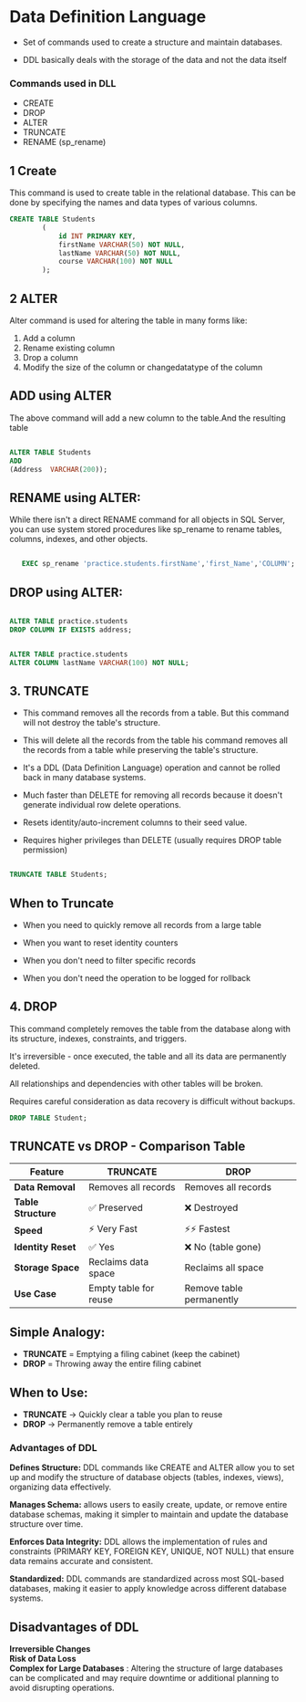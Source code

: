 # Data Definition Language
- Set of commands used to create a structure and maintain databases.

- DDL basically deals with the storage of the data and not the data itself
### Commands used in DLL
- CREATE
- DROP  
- ALTER  
- TRUNCATE
- RENAME (sp_rename)


## 1 Create

This command is used to create table in the relational database.
This can be done by specifying the names and data types of various columns.  

```sql 
CREATE TABLE Students
        (
            id INT PRIMARY KEY,
            firstName VARCHAR(50) NOT NULL,
            lastName VARCHAR(50) NOT NULL,
            course VARCHAR(100) NOT NULL
        );


````

## 2 ALTER

Alter command is used for altering the table in many forms like: 

1.   Add a column
2. Rename existing column
3. Drop a column
4. Modify the size of the column or changedatatype of the column

## ADD using ALTER

The above command will add a new column to the table.And the resulting table   

```sql

ALTER TABLE Students 
ADD
(Address  VARCHAR(200)); 


```
## RENAME using ALTER:
While there isn't a direct RENAME command for all objects in SQL Server, you can use system stored procedures like sp_rename to rename tables, columns, indexes, and other objects.

```sql 

   EXEC sp_rename 'practice.students.firstName','first_Name','COLUMN';

```
## DROP using ALTER:

```sql

ALTER TABLE practice.students
DROP COLUMN IF EXISTS address;
```


```sql

ALTER TABLE practice.students
ALTER COLUMN lastName VARCHAR(100) NOT NULL;

```

## 3. TRUNCATE

- This command removes all the records from a table. But this command will not destroy the table's structure.
  
- This will delete all the records from the table
his command removes all the records from a table while preserving the table's structure.

- It's a DDL (Data Definition Language) operation and cannot be rolled back in many database systems.

- Much faster than DELETE for removing all records because it doesn't generate individual row delete operations.

- Resets identity/auto-increment columns to their seed value.

- Requires higher privileges than DELETE (usually requires DROP table permission)

```sql

TRUNCATE TABLE Students; 

```

## When to Truncate

- When you need to quickly remove all records from a large table

- When you want to reset identity counters

- When you don't need to filter specific records

- When you don't need the operation to be logged for rollback


## 4. DROP

This command completely removes the table from the database along with its structure, indexes, constraints, and triggers.

It's irreversible - once executed, the table and all its data are permanently deleted.

All relationships and dependencies with other tables will be broken.

Requires careful consideration as data recovery is difficult without backups.

```sql
DROP TABLE Student; 

```


## TRUNCATE vs DROP - Comparison Table

| Feature | TRUNCATE | DROP |
|---------|----------|------|
| **Data Removal** | Removes all records | Removes all records |
| **Table Structure** | ✅ Preserved | ❌ Destroyed |
| **Speed** | ⚡ Very Fast | ⚡⚡ Fastest |
| **Identity Reset** | ✅ Yes | ❌ No (table gone) |
| **Storage Space** | Reclaims data space | Reclaims all space |
| **Use Case** | Empty table for reuse | Remove table permanently |

## Simple Analogy:
- **TRUNCATE** = Emptying a filing cabinet (keep the cabinet)
- **DROP** = Throwing away the entire filing cabinet

## When to Use:
- **TRUNCATE** → Quickly clear a table you plan to reuse
- **DROP** → Permanently remove a table entirely













###  Advantages of DDL
 
**Defines Structure:**  DDL commands like CREATE and ALTER allow you to set up and modify the structure of database objects (tables, indexes, views), organizing data effectively.

**Manages Schema:** allows users to easily create, update, or remove entire database schemas, making it simpler to maintain and update the database structure over time.

**Enforces Data Integrity:** DDL allows the implementation of rules and constraints (PRIMARY KEY, FOREIGN KEY, UNIQUE, NOT NULL) that ensure data remains accurate and consistent.

**Standardized:** DDL commands are standardized across most SQL-based databases, making it easier to apply knowledge across different database systems.


## Disadvantages of DDL

**Irreversible Changes**  
**Risk of Data Loss**  
**Complex for Large Databases** : Altering the structure of large databases can be complicated and may require downtime or additional planning to avoid disrupting operations.


